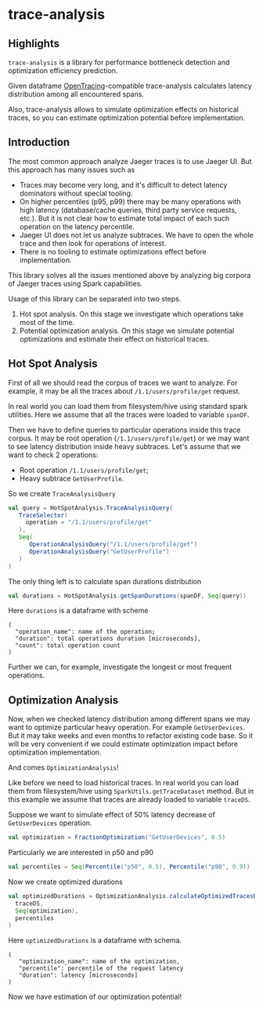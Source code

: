 # trace-analysis
 
## Highlights
`trace-analysis` is a library for performance bottleneck detection and optimization efficiency prediction.

Given dataframe [OpenTracing](https://github.com/opentracing/specification/blob/master/specification.md)-compatible trace-analysis calculates latency distribution among all
encountered spans.

Also, trace-analysis allows to simulate optimization effects on historical traces, so you can estimate optimization potential 
before implementation.

## Introduction

The most common approach analyze Jaeger traces is to use Jaeger UI.
But this approach has many issues such as
- Traces may become very long, and it's difficult to detect latency dominators without special tooling.
- On higher percentiles (p95, p99) there may be many operations with high latency (database/cache queries, third party service requests, etc.).
  But it is not clear how to estimate total impact of each such operation on the latency percentile.
- Jaeger UI does not let us analyze subtraces. We have to open the whole trace and then look for operations of interest.
- There is no tooling to estimate optimizations effect before implementation.

This library solves all the issues mentioned above by analyzing big corpora of Jaeger traces using Spark capabilities.  

Usage of this library can be separated into two steps.
1. Hot spot analysis. On this stage we investigate which operations take most of the time.
2. Potential optimization analysis. On this stage we simulate potential optimizations and estimate their effect
   on historical traces.

## Hot Spot Analysis

First of all we should read the corpus of traces we want to analyze. For example, it may be all the traces about
`/1.1/users/profile/get` request.

In real world you can load them from filesystem/hive using standard spark utilities. Here we assume that all the traces 
were loaded to variable `spanDF`.

Then we have to define queries to particular operations inside this trace corpus. It may be root operation (`/1.1/users/profile/get`)
or we may want to see latency distribution inside heavy subtraces. Let's assume that we want to check 2 operations:
- Root operation `/1.1/users/profile/get`;
- Heavy subtrace `GetUserProfile`.

So we create `TraceAnalysisQuery`
```scala
val query = HotSpotAnalysis.TraceAnalysisQuery(
   TraceSelector(
     operation = "/1.1/users/profile/get"
   ),
   Seq(
      OperationAnalysisQuery("/1.1/users/profile/get")
      OperationAnalysisQuery("GetUserProfile")
   )
)
```

The only thing left is to calculate span durations distribution
```scala
val durations = HotSpotAnalysis.getSpanDurations(spanDF, Seq(query))
```

Here `durations` is a dataframe with scheme
```
(
  "operation_name": name of the operation; 
  "duration": total operations duration [microseconds], 
  "count": total operation count
)
```

Further we can, for example, investigate the longest or most frequent operations.

## Optimization Analysis

Now, when we checked latency distribution among different spans we may want to optimize particular heavy operation.
For example `GetUserDevices`. But it may take weeks and even months to refactor existing code base. So it will be very convenient
if we could estimate optimization impact before optimization implementation.

And comes `OptimizationAnalysis`!

Like before we need to load historical traces. In real world you can load them from filesystem/hive using `SparkUtils.getTraceDataset` method.
But in this example we assume that traces are already loaded to variable `traceDS`.

Suppose we want to simulate effect of 50% latency decrease of `GetUserDevices` operation.
```scala
val optimization = FractionOptimization("GetUserDevices", 0.5)
```

Particularly we are interested in p50 and p90
```scala
val percentiles = Seq(Percentile("p50", 0.5), Percentile("p90", 0.9))
```

Now we create optimized durations
```scala
val optimizedDurations = OptimizationAnalysis.calculateOptimizedTracesDurations(
  traceDS,
  Seq(optimization),
  percentiles
)
```

Here `optimizedDurations` is a dataframe with schema.
```
(
   "optimization_name": name of the optimization,
   "percentile": percentile of the request latency
   "duration": latency [microseconds] 
)
```

Now we have estimation of our optimization potential!